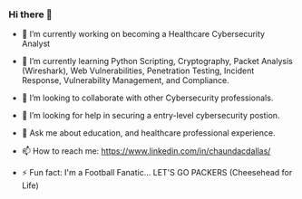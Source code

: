 ### Hi there 👋
- 🔭 I’m currently working on becoming a Healthcare Cybersecurity Analyst
- 🌱 I’m currently learning Python Scripting, Cryptography, Packet Analysis (Wireshark), Web Vulnerabilities, Penetration Testing, Incident Response, Vulnerability Management, and Compliance.
- 👯 I’m looking to collaborate with other Cybersecurity professionals.
- 🤔 I’m looking for help in securing a entry-level cybersecurity postion.
- 💬 Ask me about education, and healthcare professional experience.
- 📫 How to reach me: https://www.linkedin.com/in/chaundacdallas/

- ⚡ Fun fact: I'm a Football Fanatic... LET'S GO PACKERS (Cheesehead for Life)
<!--
**cdallas1/cdallas1** is a ✨ _special_ ✨ repository because its `README.md` (this file) appears on your GitHub profile.

Here are some ideas to get you started:

- 🔭 I’m currently working on ...
- 🌱 I’m currently learning ...
- 👯 I’m looking to collaborate on ...
- 🤔 I’m looking for help with ...
- 💬 Ask me about ...
- 📫 How to reach me: ...
- 😄 Pronouns: ...
- ⚡ Fun fact: ...
-->
